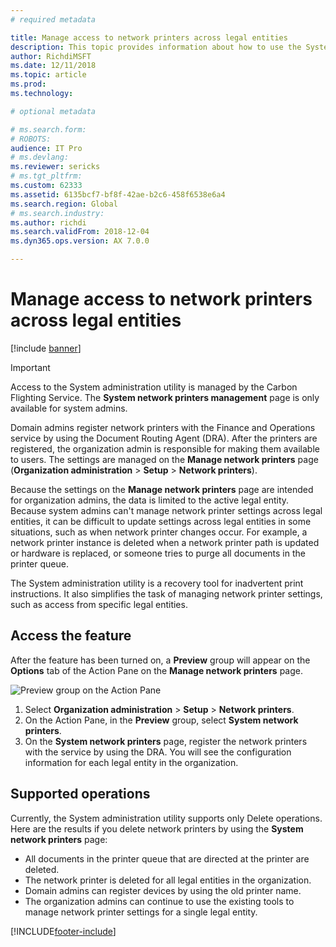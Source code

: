 ```yaml
---
# required metadata

title: Manage access to network printers across legal entities
description: This topic provides information about how to use the System administration utility to set up network printers.
author: RichdiMSFT
ms.date: 12/11/2018
ms.topic: article
ms.prod: 
ms.technology: 

# optional metadata

# ms.search.form: 
# ROBOTS: 
audience: IT Pro
# ms.devlang: 
ms.reviewer: sericks
# ms.tgt_pltfrm: 
ms.custom: 62333
ms.assetid: 6135bcf7-bf8f-42ae-b2c6-458f6538e6a4
ms.search.region: Global
# ms.search.industry: 
ms.author: richdi
ms.search.validFrom: 2018-12-04
ms.dyn365.ops.version: AX 7.0.0

---
```


# Manage access to network printers across legal entities

[!include [banner](../includes/banner.md)]

> [!IMPORTANT]
> Access to the System administration utility is managed by the Carbon Flighting Service. The **System network printers management** page is only available for system admins.

Domain admins register network printers with the Finance and Operations service by using the Document Routing Agent (DRA). After the printers are registered, the organization admin is responsible for making them available to users. The settings are managed on the **Manage network printers** page (**Organization administration** \> **Setup** \> **Network printers**).

Because the settings on the **Manage network printers** page are intended for organization admins, the data is limited to the active legal entity. Because system admins can't manage network printer settings across legal entities, it can be difficult to update settings across legal entities in some situations, such as when network printer changes occur. For example, a network printer instance is deleted when a network printer path is updated or hardware is replaced, or someone tries to purge all documents in the printer queue.

The System administration utility is a recovery tool for inadvertent print instructions. It also simplifies the task of managing network printer settings, such as access from specific legal entities.

## Access the feature
After the feature has been turned on, a **Preview** group will appear on the **Options** tab of the Action Pane on the **Manage network printers** page.

![Preview group on the Action Pane](./media/network-printer-01.png)

1. Select **Organization administration** > **Setup** > **Network printers**.
2. On the Action Pane, in the **Preview** group, select **System network printers**.
3. On the **System network printers** page, register the network printers with the service by using the DRA. You will see the configuration information for each legal entity in the organization.

## Supported operations
Currently, the System administration utility supports only Delete operations. Here are the results if you delete network printers by using the **System network printers** page:

- All documents in the printer queue that are directed at the printer are deleted.
- The network printer is deleted for all legal entities in the organization.
- Domain admins can register devices by using the old printer name.
- The organization admins can continue to use the existing tools to manage network printer settings for a single legal entity.


[!INCLUDE[footer-include](../../../includes/footer-banner.md)]